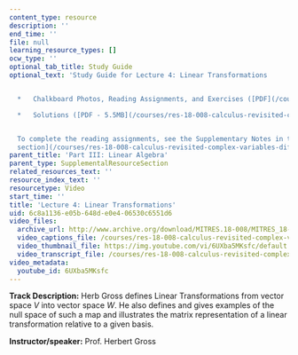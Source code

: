 ```yaml
---
content_type: resource
description: ''
end_time: ''
file: null
learning_resource_types: []
ocw_type: ''
optional_tab_title: Study Guide
optional_text: 'Study Guide for Lecture 4: Linear Transformations


  *   Chalkboard Photos, Reading Assignments, and Exercises ([PDF](/courses/res-18-008-calculus-revisited-complex-variables-differential-equations-and-linear-algebra-fall-2011/resources/mitres_18_008_partiii_lec04))

  *   Solutions ([PDF - 5.5MB](/courses/res-18-008-calculus-revisited-complex-variables-differential-equations-and-linear-algebra-fall-2011/resources/mitres_18_008_partiii_sol04))


  To complete the reading assignments, see the Supplementary Notes in the [Study Materials
  section](/courses/res-18-008-calculus-revisited-complex-variables-differential-equations-and-linear-algebra-fall-2011/pages/study-materials).'
parent_title: 'Part III: Linear Algebra'
parent_type: SupplementalResourceSection
related_resources_text: ''
resource_index_text: ''
resourcetype: Video
start_time: ''
title: 'Lecture 4: Linear Transformations'
uid: 6c8a1136-e05b-648d-e0e4-06530c6551d6
video_files:
  archive_url: http://www.archive.org/download/MITRES.18-008/MITRES_18-008_Part3_lec4_300k.mp4
  video_captions_file: /courses/res-18-008-calculus-revisited-complex-variables-differential-equations-and-linear-algebra-fall-2011/bc8f9c17c4f15db2ad4b94b8caef81b1_6UXba5MKsfc.vtt
  video_thumbnail_file: https://img.youtube.com/vi/6UXba5MKsfc/default.jpg
  video_transcript_file: /courses/res-18-008-calculus-revisited-complex-variables-differential-equations-and-linear-algebra-fall-2011/6b0f0b231ded9fe9ee1ff21612731911_6UXba5MKsfc.pdf
video_metadata:
  youtube_id: 6UXba5MKsfc
---
```


**Track Description:** Herb Gross defines Linear Transformations from vector space _V_ into vector space _W_. He also defines and gives examples of the null space of such a map and illustrates the matrix representation of a linear transformation relative to a given basis.

**Instructor/speaker:** Prof. Herbert Gross



